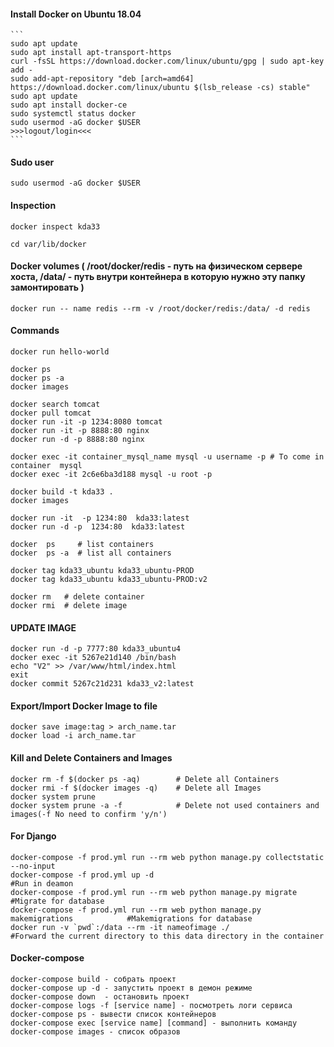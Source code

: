 #### Install Docker on Ubuntu 18.04
~~~~~~~~~~~~~~~~~~~~~~~~~~~~~~
```
sudo apt update
sudo apt install apt-transport-https
curl -fsSL https://download.docker.com/linux/ubuntu/gpg | sudo apt-key add -
sudo add-apt-repository "deb [arch=amd64] https://download.docker.com/linux/ubuntu $(lsb_release -cs) stable"
sudo apt update
sudo apt install docker-ce
sudo systemctl status docker
sudo usermod -aG docker $USER
>>>logout/login<<<
```
~~~~~~~~~~~~~~~~~~~~~~~~~~~~~~~~~~~~~

#### Sudo user
~~~~~~~~~~~~~~~~~~~~~~~~~~~~~~
sudo usermod -aG docker $USER
~~~~~~~~~~~~~~~~~~~~~~~~~~~~~~

#### Inspection
~~~~~~~~~~~~~~~~~~~~~~~~~~~~~~~~~~~~~
docker inspect kda33

cd var/lib/docker
~~~~~~~~~~~~~~~~~~~~~~~~~~~~~~~~~~~~~

#### Docker volumes ( /root/docker/redis - путь на физическом сервере хоста, /data/ - путь внутри контейнера в которую нужно эту папку замонтировать )
~~~~~~~~~~~~~~~~~~~~~~~~~~~~~~~~~~~~~
docker run -- name redis --rm -v /root/docker/redis:/data/ -d redis
~~~~~~~~~~~~~~~~~~~~~~~~~~~~~~~~~~~~~

#### Commands
~~~~~~~~~~~~~~~~~~~~~~~~~~~~~~~~~~~~~
docker run hello-world

docker ps
docker ps -a
docker images

docker search tomcat
docker pull tomcat
docker run -it -p 1234:8080 tomcat
docker run -it -p 8888:80 nginx
docker run -d -p 8888:80 nginx

docker exec -it container_mysql_name mysql -u username -p # To come in container  mysql
docker exec -it 2c6e6ba3d188 mysql -u root -p

docker build -t kda33 .
docker images

docker run -it  -p 1234:80  kda33:latest
docker run -d -p  1234:80  kda33:latest

docker  ps     # list containers
docker  ps -a  # list all containers

docker tag kda33_ubuntu kda33_ubuntu-PROD
docker tag kda33_ubuntu kda33_ubuntu-PROD:v2

docker rm   # delete container
docker rmi  # delete image
~~~~~~~~~~~~~~~~~~~~~~~~~~~~~~~~~~~~~

####  UPDATE IMAGE
~~~~~~~~~~~~~
docker run -d -p 7777:80 kda33_ubuntu4
docker exec -it 5267e21d140 /bin/bash
echo "V2" >> /var/www/html/index.html
exit
docker commit 5267c21d231 kda33_v2:latest
~~~~~~~~~~~~~~~~~~~~~~~~~~~~~~~~~~~~~

#### Export/Import Docker Image to file
~~~~~~~~~~~~~~~~~~~~~~~~~~~~~~~~~~
docker save image:tag > arch_name.tar
docker load -i arch_name.tar
~~~~~~~~~~~~~~~~~~~~~~~~~~~~~~~~~~~~~

#### Kill and Delete Containers and Images
~~~~~~~~~~~~~~~~~~~~~~~~~~~~~~~~~~~~~
docker rm -f $(docker ps -aq)        # Delete all Containers
docker rmi -f $(docker images -q)    # Delete all Images
docker system prune
docker system prune -a -f            # Delete not used containers and images(-f No need to confirm 'y/n')
~~~~~~~~~~~~~~~~~~~~~~~~~~~~~~~~~~~~~

#### For Django
~~~~~~~~~~~~~~~~~~~~~~~~~~~~~~~~~~~~~
docker-compose -f prod.yml run --rm web python manage.py collectstatic --no-input
docker-compose -f prod.yml up -d                                                   #Run in deamon
docker-compose -f prod.yml run --rm web python manage.py migrate                   #Migrate for database
docker-compose -f prod.yml run --rm web python manage.py makemigrations            #Makemigrations for database
docker run -v `pwd`:/data --rm -it nameofimage ./                                  #Forward the current directory to this data directory in the container
~~~~~~~~~~~~~~~~~~~~~~~~~~~~~~~~~~~~~

#### Docker-compose
~~~~~~~~~~~~~~~~~~~~~~~~~~~~~~~~~~~~~
docker-compose build - собрать проект
docker-compose up -d - запустить проект в демон режиме
docker-compose down  - остановить проект
docker-compose logs -f [service name] - посмотреть логи сервиса
docker-compose ps - вывести список контейнеров
docker-compose exec [service name] [command] - выполнить команду
docker-compose images - список образов
~~~~~~~~~~~~~~~~~~~~~~~~~~~~~~~~~~~~~
